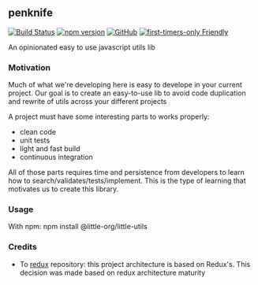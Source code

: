 ## penknife

[![Build Status](https://travis-ci.com/little-org/penknife-js.svg?branch=master)](https://travis-ci.com/little-org/penknife-js)
[![npm version](https://badge.fury.io/js/%40little-org%2Fpenknife.svg)](https://badge.fury.io/js/%40little-org%2Fpenknife)
[![GitHub](https://img.shields.io/github/license/mashape/apistatus.svg)](https://github.com/little-org/penknife-js)
[![first-timers-only Friendly](https://img.shields.io/badge/first--timers--only-friendly-blue.svg)](http://www.firsttimersonly.com/)

An opinionated easy to use javascript utils lib

### Motivation
Much of what we're developing here is easy to develope in your current project. Our goal is to create an easy-to-use lib to avoid code duplication and rewrite of utils across your different projects

A project must have some interesting parts to works properly:
- clean code
- unit tests
- light and fast build
- continuous integration

All of those parts requires time and persistence from developers to learn how to search/validates/tests/implement. This is the type of learning that motivates us to create this library.

### Usage
With npm: npm install @little-org/little-utils

### Credits
- To [redux](https://github.com/reduxjs/redux) repository: this project architecture is based on Redux's. This decision was made based on redux architecture maturity
